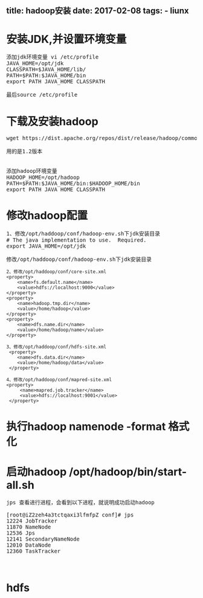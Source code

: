 title: hadoop安装
date: 2017-02-08
tags:
	- liunx
---
#	安装JDK,并设置环境变量
<pre>
添加jdk环境变量 vi /etc/profile
JAVA_HOME=/opt/jdk
CLASSPATH=$JAVA_HOME/lib/
PATH=$PATH:$JAVA_HOME/bin
export PATH JAVA_HOME CLASSPATH

最后source /etc/profile
</pre>
<!--more-->
#	下载及安装hadoop
<pre>
wget https://dist.apache.org/repos/dist/release/hadoop/common/hadoop-1.2.1/hadoop-1.2.1.tar.gz

用的是1.2版本


添加hadoop环境变量
HADOOP_HOME=/opt/hadoop
PATH=$PATH:$JAVA_HOME/bin:$HADOOP_HOME/bin
export PATH JAVA_HOME CLASSPATH
</pre>

#	修改hadoop配置
<pre>
1、修改/opt/haddoop/conf/hadoop-env.sh下jdk安装目录
# The java implementation to use.  Required.
export JAVA_HOME=/opt/jdk

修改/opt/haddoop/conf/hadoop-env.sh下jdk安装目录    
</pre>

	2、修改/opt/haddoop/conf/core-site.xml
    <property>  
    	<name>fs.default.name</name>  
   		<value>hdfs://localhost:9000</value>  
    </property>  
    <property>
    	<name>hadoop.tmp.dir</name>
    	<value>/home/hadoop</value>
    </property>
    <property>
     	<name>dfs.name.dir</name>
    	<value>/home/hadoop/name</value>
    </property>

	3、修改/opt/haddoop/conf/hdfs-site.xml
	 <property>
    	<name>dfs.data.dir</name>  
    	<value>/home/hadoop/data</value>  
 	 </property>
	
	4、修改/opt/haddoop/conf/mapred-site.xml
    <property>
         <name>mapred.job.tracker</name>
         <value>hdfs://localhost:9001</value>
     </property>


#	执行hadoop namenode -format 格式化
#	启动hadoop /opt/hadoop/bin/start-all.sh
<pre>
jps 查看进行进程，会看到以下进程，就说明成功启动hadoop

[root@iZ2zeh4a3tctqaxi3lfmfpZ conf]# jps
12224 JobTracker
11870 NameNode
12536 Jps
12141 SecondaryNameNode
12010 DataNode
12360 TaskTracker


</pre>

# hdfs
<pre>

</pre>